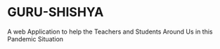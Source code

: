 # GURU-SHISHYA
A web Application to help the Teachers and Students Around Us in this Pandemic Situation
